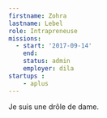 ```yaml
---
firstname: Zohra
lastname: Lebel
role: Intrapreneuse
missions:
  - start: '2017-09-14'
    end:
    status: admin
    employer: dila
startups :
    - aplus
---
```


Je suis une drôle de dame.
